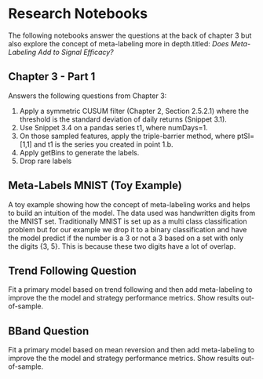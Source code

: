 # Research Notebooks
The following notebooks answer the questions at the back of chapter 3 but also explore the concept
of meta-labeling more in depth.titled:
*Does Meta-Labeling Add to Signal Efficacy?*

## Chapter 3 - Part 1
Answers the following questions from Chapter 3:

1. Apply a symmetric CUSUM filter (Chapter 2, Section 2.5.2.1) where the threshold is the standard deviation of daily returns (Snippet 3.1).
2. Use Snippet 3.4 on a pandas series t1, where numDays=1.
3. On those sampled features, apply the triple-barrier method, where ptSl=[1,1] and t1 is the series you created in point 1.b.
4. Apply getBins to generate the labels.
5. Drop rare labels

## Meta-Labels MNIST (Toy Example)
A toy example showing how the concept of meta-labeling works and helps to build an intuition of the model. The data used was handwritten digits from the MNIST set. Traditionally MNIST is set up as a multi class classification problem but for our example we drop it to a binary classification and have the model predict if the number is a 3 or not a 3 based on a set with only the digits {3, 5}. This is because these two digits have a lot of overlap.

## Trend Following Question
Fit a primary model based on trend following and then add meta-labeling to improve the the model and strategy performance metrics. Show results out-of-sample.

## BBand Question
Fit a primary model based on mean reversion and then add meta-labeling to improve the the model and strategy performance metrics. Show results out-of-sample.
